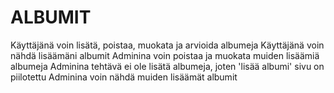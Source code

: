 # ALBUMIT

Käyttäjänä voin lisätä, poistaa, muokata ja arvioida albumeja
Käyttäjänä voin nähdä lisäämäni albumit
Adminina voin poistaa ja muokata muiden lisäämiä albumeja
Adminina tehtävä ei ole lisätä albumeja, joten 'lisää albumi' sivu on piilotettu
Adminina voin nähdä muiden lisäämät albumit
